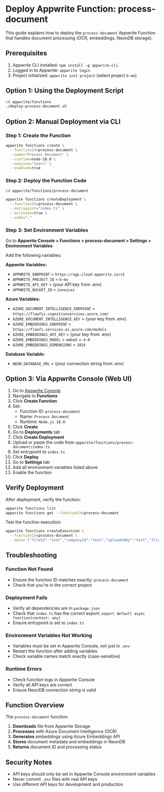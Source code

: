 # Deploy Appwrite Function: process-document

This guide explains how to deploy the `process-document` Appwrite Function that handles document processing (OCR, embeddings, NeonDB storage).

## Prerequisites

1. Appwrite CLI installed: `npm install -g appwrite-cli`
2. Logged in to Appwrite: `appwrite login`
3. Project initialized: `appwrite init project` (select project `b-mo`)

## Option 1: Using the Deployment Script

```bash
cd appwrite/functions
./deploy-process-document.sh
```

## Option 2: Manual Deployment via CLI

### Step 1: Create the Function

```bash
appwrite functions create \
  --functionId=process-document \
  --name="Process Document" \
  --runtime=node-18.0 \
  --execute="users" \
  --enabled=true
```

### Step 2: Deploy the Function Code

```bash
cd appwrite/functions/process-document

appwrite functions createDeployment \
  --functionId=process-document \
  --entrypoint="index.ts" \
  --activate=true \
  --code="."
```

### Step 3: Set Environment Variables

Go to **Appwrite Console > Functions > process-document > Settings > Environment Variables**

Add the following variables:

**Appwrite Variables:**
- `APPWRITE_ENDPOINT` = `https://sgp.cloud.appwrite.io/v1`
- `APPWRITE_PROJECT_ID` = `b-mo`
- `APPWRITE_API_KEY` = (your API key from .env)
- `APPWRITE_BUCKET_ID` = `invoices`

**Azure Variables:**
- `AZURE_DOCUMENT_INTELLIGENCE_ENDPOINT` = `https://flowfis.cognitiveservices.azure.com/`
- `AZURE_DOCUMENT_INTELLIGENCE_KEY` = (your key from .env)
- `AZURE_EMBEDDINGS_ENDPOINT` = `https://flowfi.services.ai.azure.com/models`
- `AZURE_EMBEDDINGS_API_KEY` = (your key from .env)
- `AZURE_EMBEDDINGS_MODEL` = `embed-v-4-0`
- `AZURE_EMBEDDINGS_DIMENSIONS` = `1024`

**Database Variable:**
- `NEON_DATABASE_URL` = (your connection string from .env)

## Option 3: Via Appwrite Console (Web UI)

1. Go to [Appwrite Console](https://sgp.cloud.appwrite.io)
2. Navigate to **Functions**
3. Click **Create Function**
4. Set:
   - Function ID: `process-document`
   - Name: `Process Document`
   - Runtime: `Node.js 18.0`
5. Click **Create**
6. Go to **Deployments** tab
7. Click **Create Deployment**
8. Upload or paste the code from `appwrite/functions/process-document/index.ts`
9. Set entrypoint to `index.ts`
10. Click **Deploy**
11. Go to **Settings** tab
12. Add all environment variables listed above
13. Enable the function

## Verify Deployment

After deployment, verify the function:

```bash
appwrite functions list
appwrite functions get --functionId=process-document
```

Test the function execution:

```bash
appwrite functions createExecution \
  --functionId=process-document \
  --data='{"fileId":"test","companyId":"test","uploadedBy":"test","fileName":"test.pdf","fileType":"application/pdf","fileSize":1000}'
```

## Troubleshooting

### Function Not Found
- Ensure the function ID matches exactly: `process-document`
- Check that you're in the correct project

### Deployment Fails
- Verify all dependencies are in `package.json`
- Check that `index.ts` has the correct export: `export default async function(context: any)`
- Ensure entrypoint is set to `index.ts`

### Environment Variables Not Working
- Variables must be set in Appwrite Console, not just in `.env`
- Restart the function after adding variables
- Check variable names match exactly (case-sensitive)

### Runtime Errors
- Check function logs in Appwrite Console
- Verify all API keys are correct
- Ensure NeonDB connection string is valid

## Function Overview

The `process-document` function:

1. **Downloads** file from Appwrite Storage
2. **Processes** with Azure Document Intelligence (OCR)
3. **Generates** embeddings using Azure Embeddings API
4. **Stores** document metadata and embeddings in NeonDB
5. **Returns** document ID and processing status

## Security Notes

- API keys should only be set in Appwrite Console environment variables
- Never commit `.env` files with real API keys
- Use different API keys for development and production


